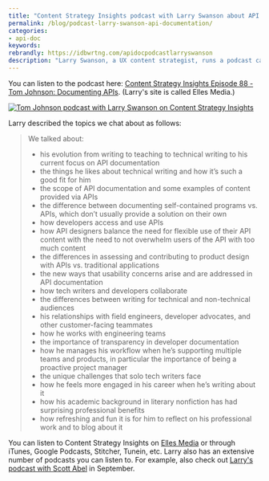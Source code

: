 ```yaml
---
title: "Content Strategy Insights podcast with Larry Swanson about API documentation"
permalink: /blog/podcast-larry-swanson-api-documentation/
categories:
- api-doc
keywords:
rebrandly: https://idbwrtng.com/apidocpodcastlarryswanson
description: "Larry Swanson, a UX content strategist, runs a podcast called <a href='https://ellessmedia.com/csi/'>Content Strategy Insights</a>. Larry recently interviewed me a few weeks ago about various topics related to API documentation."
---
```


You can listen to the podcast here: [Content Strategy Insights Episode 88 - Tom Johnson: Documenting APIs](https://ellessmedia.com/csi/tom-johnson/). (Larry's site is called Elles Media.)

<a href="https://ellessmedia.com/csi/tom-johnson/"><img src="https://s3.us-west-1.wasabisys.com/idbwmedia.com/images/swansonpodcastapis.png" alt="Tom Johnson podcast with Larry Swanson on Content Strategy Insights" /></a>

Larry described the topics we chat about as follows:

> We talked about:
>
> * his evolution from writing to teaching to technical writing to his current focus on API documentation
> * the things he likes about technical writing and how it’s such a good fit for him
> * the scope of API documentation and some examples of content provided via APIs
> * the difference between documenting self-contained programs vs. APIs, which don’t usually provide a solution on their own
> * how developers access and use APIs
> * how API designers balance the need for flexible use of their API content with the need to not overwhelm users of the API with too much content
> * the differences in assessing and contributing to product design with APIs vs. traditional applications
> * the new ways that usability concerns arise and are addressed in API documentation
> * how tech writers and developers collaborate
> * the differences between writing for technical and non-technical audiences
> * his relationships with field engineers, developer advocates, and other customer-facing teammates
> * how he works with engineering teams
> * the importance of transparency in developer documentation
> * how he manages his workflow when he’s supporting multiple teams and products, in particular the importance of being a proactive project manager
> * the unique challenges that solo tech writers face
> * how he feels more engaged in his career when he’s writing about it
> * how his academic background in literary nonfiction has had surprising professional benefits
> * how refreshing and fun it is for him to reflect on his professional work and to blog about it

You can listen to Content Strategy Insights on [Elles Media](https://ellessmedia.com/csi/tom-johnson/) or through iTunes, Google Podcasts, Stitcher, Tunein, etc. Larry also has an extensive number of podcasts you can listen to. For example, also check out [Larry's podcast with Scott Abel](https://ellessmedia.com/csi/scott-abel/) in September.
